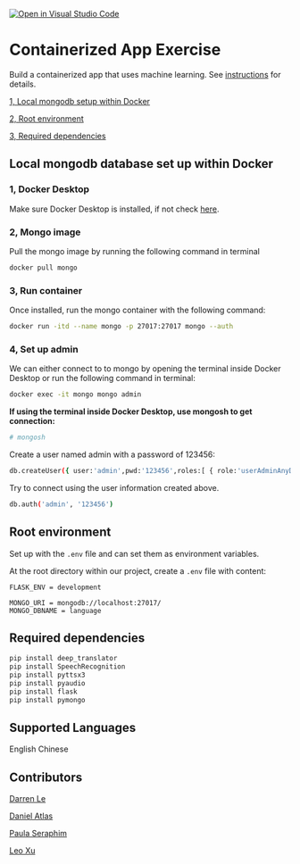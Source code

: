 [![Open in Visual Studio Code](https://classroom.github.com/assets/open-in-vscode-c66648af7eb3fe8bc4f294546bfd86ef473780cde1dea487d3c4ff354943c9ae.svg)](https://classroom.github.com/online_ide?assignment_repo_id=9335331&assignment_repo_type=AssignmentRepo)

# Containerized App Exercise

Build a containerized app that uses machine learning. See [instructions](./instructions.md) for details.

[1, Local mongodb setup within Docker](#local-mongodb-database-set-up-within-docker)

[2, Root environment](#root-environment)

[3, Required dependencies](#required-dependencies)

## Local mongodb database set up within Docker

### 1, Docker Desktop

Make sure Docker Desktop is installed, if not check [here](https://www.docker.com/products/docker-desktop/).

### 2, Mongo image

Pull the mongo image by running the following command in terminal

```bash
docker pull mongo
```

### 3, Run container

Once installed, run the mongo container with the following command:

```bash
docker run -itd --name mongo -p 27017:27017 mongo --auth
```

### 4, Set up admin

We can either connect to to mongo by opening the terminal inside Docker Desktop or run the following command in terminal:

```bash
docker exec -it mongo mongo admin
```

**If using the terminal inside Docker Desktop, use mongosh to get connection:**

```bash
# mongosh
```

Create a user named admin with a password of 123456:

```bash
db.createUser({ user:'admin',pwd:'123456',roles:[ { role:'userAdminAnyDatabase', db: 'admin'},"readWriteAnyDatabase"]});
```

Try to connect using the user information created above.

```bash
db.auth('admin', '123456')
```

## Root environment

Set up with the `.env` file and can set them as environment variables.

At the root directory within our project, create a `.env` file with content:

```env
FLASK_ENV = development

MONGO_URI = mongodb://localhost:27017/
MONGO_DBNAME = language
```

## Required dependencies

```python
pip install deep_translator
pip install SpeechRecognition
pip install pyttsx3
pip install pyaudio
pip install flask
pip install pymongo
```
## Supported Languages
English
Chinese

## Contributors

[Darren Le](https://github.com/DarrenLe20)

[Daniel Atlas](https://github.com/Spectraorder)

[Paula Seraphim](https://github.com/paulasera)

[Leo Xu](https://github.com/leo6016)
